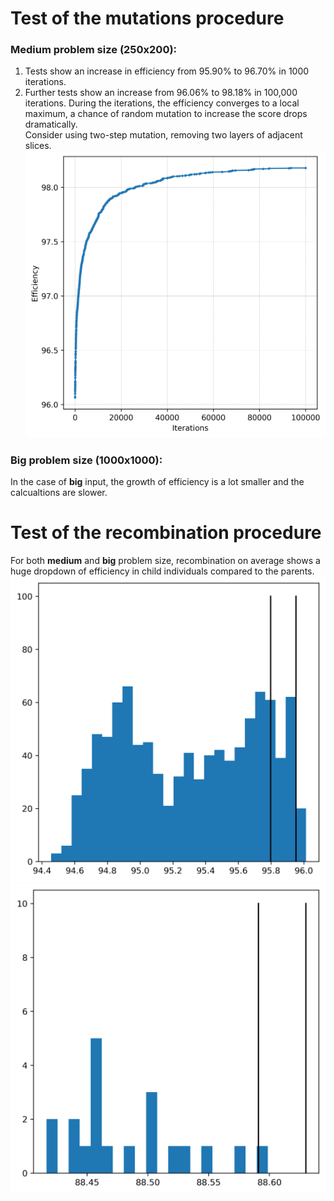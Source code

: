 # Test of the mutations procedure

### Medium problem size (250x200):
1. Tests show an increase in efficiency from 95.90% to 96.70% in 1000 iterations.  
2. Further tests show an increase from 96.06% to 98.18% in 100,000 iterations.
During the iterations, the efficiency converges to a local maximum, a chance of random mutation to increase the score drops dramatically.  
Consider using two-step mutation, removing two layers of adjacent slices.
![Convergence](mutation_tests/convergence.png)

### Big problem size (1000x1000):
In the case of __big__ input, the growth of efficiency is a lot smaller and the calcualtions are slower.


# Test of the recombination procedure
For both __medium__ and __big__ problem size, recombination on average shows a huge dropdown of efficiency in child individuals compared to the parents. 
![recombine_med](recombination-0_tests/recombination_test_medium.png)
![recombine_big](recombination-0_tests/recombination_test_big.png)
